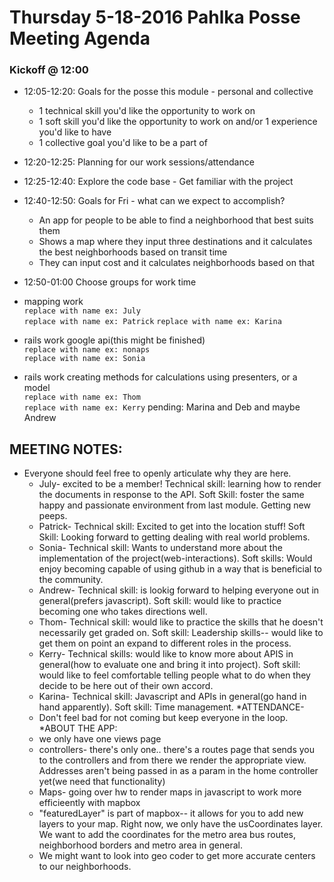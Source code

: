 # Thursday 5-18-2016 Pahlka Posse Meeting Agenda

### Kickoff @ 12:00

 * 12:05-12:20:  Goals for the posse this module - personal and collective
    *  1 technical skill you'd like the opportunity to work on
    *  1 soft skill you'd like the opportunity to work on and/or 1 experience you'd like to have
    *  1 collective goal you'd like to be a part of
 * 12:20-12:25:  Planning for our work sessions/attendance
 * 12:25-12:40:  Explore the code base - Get familiar with the project
 * 12:40-12:50:  Goals for Fri - what can we expect to accomplish?
   * An app for people to be able to find a neighborhood that best suits them
   * Shows a map where they input three destinations and it calculates the best neighborhoods based on transit time
   * They can input cost and it calculates neighborhoods based on that
   
* 12:50-01:00    Choose groups for work time
 * mapping work  
  `replace with name ex: July`  
  `replace with name ex: Patrick`
  `replace with name ex: Karina`
 * rails work google api(this might be finished)  
  `replace with name ex: nonaps`  
  `replace with name ex: Sonia`  
 * rails work creating methods for calculations using presenters, or a model  
  `replace with name ex: Thom`  
  `replace with name ex: Kerry` 
pending: Marina and Deb and maybe Andrew

## MEETING NOTES:
* Everyone should feel free to openly articulate why they are here. 
   * July- excited to be a member! Technical skill: learning how to render the documents in response to the API. Soft Skill: foster the same happy and passionate environment from last module. Getting new peeps. 
   * Patrick- Technical skill: Excited to get into the location stuff! Soft Skill: Looking forward to getting dealing with real world problems. 
   * Sonia- Technical skill: Wants to understand more about the implementation of the project(web-interactions). Soft skills: Would enjoy becoming capable of using github in a way that is beneficial to the community. 
   * Andrew- Technical skill: is lookig forward to helping everyone out in general(prefers javascript). Soft skill: would like to practice becoming one who takes directions well. 
   * Thom- Technical skill: would like to practice the skills that he doesn't necessarily get graded on. Soft skill: Leadership skills-- would like to get them on point an expand to different roles in the process. 
   * Kerry- Technical skills:  would like to know more about APIS in general(how to evaluate one and bring it into project). Soft skill: would like to feel comfortable telling people what to do when they decide to be here out of their own accord. 
   * Karina- Technical skill: Javascript and APIs in general(go hand in hand apparently). Soft skill: Time management. 
*ATTENDANCE- 
   * Don't feel bad for not coming but keep everyone in the loop. 
*ABOUT THE APP: 
   * we only have one views page
   * controllers- there's only one.. there's a routes page that sends you to the controllers and from there we render the appropriate view. Addresses aren't being passed in as a param in the home controller yet(we need that functionality)
   * Maps- going over hw to render maps in javascript to work more efficieently with mapbox
   * "featuredLayer" is part of mapbox-- it allows for you to add new layers to your map. Right now, we only have the usCoordinates layer. We want to add the coordinates for the metro area bus routes, neighborhood borders and metro area in general. 
   * We might want to look into geo coder to get more accurate centers to our neighborhoods. 

